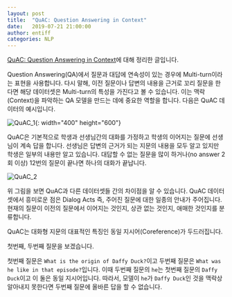 ```yaml
---
layout: post
title:  "QuAC: Question Answering in Context"
date:   2019-07-21 21:00:00
author: entiff
categories: NLP
---
```


[QuAC: Question Answering in Context](https://arxiv.org/pdf/1808.07036.pdf)에 대해 정리한 글입니다.

Question Answering(QA)에서 질문과 대답에 연속성이 있는 경우에 Multi-turn이라는 표현을 사용합니다.
다시 말해, 이전 질문이나 답변의 내용을 근거로 꼬리 질문을 한다면 해당 데이터셋은 Multi-turn의 특성을 가진다고 볼 수 있습니다.
이는 맥락(Context)을 파악하는 QA 모델을 만드는 데에 중요한 역할을 합니다. 다음은 QuAC 데이터의 예시입니다.  

![QuAC_1](https://github.com/shwksl101/shwksl101.github.io/blob/master/images/QuAC_1.PNG?raw=true){: width="400" height="600"}

QuAC은 기본적으로 학생과 선생님간의 대화를 가정하고 학생의 이어지는 질문에 선생님이 계속 답을 합니다.
선생님은 답변의 근거가 되는 지문의 내용을 모두 알고 있지만 학생은 일부의 내용만 알고 있습니다.
대답할 수 없는 질문을 많이 하거나(no answer 2회 이상) 12번의 질문이 끝나면 하나의 대화가 끝납니다.

![QuAC_2](https://github.com/shwksl101/shwksl101.github.io/blob/master/images/QuAC_2.PNG?raw=true)

위 그림을 보면 QuAC과 다른 데이터셋들 간의 차이점을 알 수 있습니다.
QuAC 데이터셋에서 흥미로운 점은 Dialog Acts 즉, 주어진 질문에 대한 일종의 안내가 주어집니다.
현재의 질문이 이전의 질문에서 이어지는 것인지, 상관 없는 것인지, 애매한 것인지를 분류합니다.

QuAC는 대화형 지문의 대표적인 특징인 동일 지시어(Coreference)가 두드러집니다.  

첫번째, 두번째 질문을 보겠습니다.  

첫번째 질문은 `What is the origin of Daffy Duck?`이고 두번째 질문은 `What was he like in that episode?`입니다.
이때 두번째 질문의 `he`는 첫번째 질문의 `Daffy Duck`이고 이 둘은 동일 지시어입니다. 따라서, 모델이 `he`가 `Daffy Duck`인 것을
맥락상 알아내지 못한다면 두번째 질문에 올바른 답을 할 수 없습니다.
